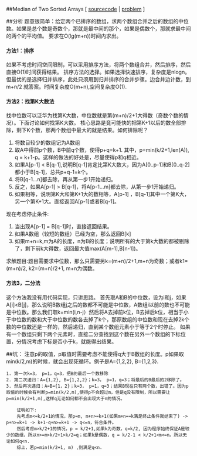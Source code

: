 
##Median of Two Sorted Arrays [ [sourcecode](../src/MedianofTwoSortedArrays.cpp) | [problem](https://oj.leetcode.com/problems/median-of-two-sorted-arrays/) ]

##分析
题意很简单：给定两个已排序的数组，求两个数组合并之后的数组的中位数。如果是总个数是奇数个，那就是最中间的那个，如果是偶数个，那就求最中间的两个的平均值。 要求在O(lg(m+n))时间内求出。

#### 方法1：排序
如果不考虑时间空间限制，可以采用排序方法，将两个数组合并，然后排序，然后直接O(1)时间获得结果。
排序方法的选择。如果选择快速排序，复杂度是nlogn。但最优的是选择归并排序，此处只须用到归并排序的合并步骤。边合并边计数，到 m+n/2 就答案。时间复杂度O(m+n),空间复杂度O(1).

#### 方法2：找第K大数法
找中位数可以泛华为找第K大数，中位数就是第(m+n)/2+1大得数（奇数个数的情况）。下面讨论如何找第K大数。
核心思路是竟可能快的把第K+1以后的数全部排除，剩下K个数，那两个数组中最大的就是结果。如何排除呢？

1. 将数目较少的数组记为A数组  
2. 取A中得前p个数，B中前q个数，使得p+q=k+1. 其中，p=min(k/2+1,len(A)), q = k+1-p。这样的做法的好处是，尽量使得p和q相近。
3. 如果A[p-1] < B[q-1],说明B[q-1]肯定比第K大数大，因为A[0..p-1]和B[0..q-2]都小于B[q-1]，总共p+q-1=k个。
4. 将B[q-1...n]都去除，再从第一步1开始递归。
5. 反之，如果A[p-1] > B[q-1]，将A[p-1...m]都去除，从第一步1开始递归。
6. 如果相等，说明第K大和第K+1大的数相等，A[p-1] ，B[q-1]其中一个第K大，另一个第K+1大。直接返回A[p-1]或者B[q-1]。

现在考虑停止条件:

1. 当出现A[p-1] = B[q-1]时，直接返回结果。
2. 如果A数组（较短的数组）已经为空，那么返回B[k]
3. 如果m+n=k,m为A的长度，n为B的长度；说明所有的大于第k大数的都被剔除了，剩下前k大得数，返回最大值max(A[m-1],B[n-1])。

求解题目:题目需要求中位数，那么只需要另k=(m+n)/2+1,m+n为奇数；或者k1=(m+n)/2, k2=(m+n)/2+1, m+n为偶数。
   
#### 方法3，二分法
这个方法我没有用代码实现，只讲思路。
首先取A和B的中位数，设为i和j，如果A[i]<B[j]，那么说明B数组j之后的数都不可能是中位数，A数组i以前的数也不可能是中位数。那么我们取k=min(i,n-j）然后将A去掉前k位，B去掉后k位，相当于小于中位数的数和大于中位数的数各去掉了k个，那原数组的中位数和现在去掉2k个数的中位数还是一样的，然后递归，直到某个数组元素小于等于2个时停止。
如果有一个数组只剩下两个元素时，直接二分查找到这个数在另外一个数组的下标位置，分情况考虑下标是否小于k，就能得出结果。


##坑：
注意p的取值，p取值时需要考虑不能使得q大于B数组的长度。p如果取min(k/2,m)的时候，就会出现死循环。例子是A={1,2,2}, B={1,2,3}. 
	
	1. 第一次k=3， p=1，q=3，把B的最后一个数移除
	2. 第二次递归：A={1,2}, B={1,2,2}；k=3， p=1，q=3；将最后的B最后的2移除了。
	3. 然后再次递归：A=B={1，2}；k=3， p=1，q=3；结果B现在只有两个数，出错了。因为p取值的时候会有判断p=min(k/2,m),使得p不会超过m，但是q没有限制，所以需要让p=min(k/2+1,m),这样q无论如何都不会出现大于n的情况。
	
		证明如下:
		先考虑m<=k/2+1的情况，那p=m, m+n>=k+1(如果m+n==k满足终止条件就结束了) -> p+n>=k+1 -> k+1-q+n>=k+1 -> q<=n，符合条件。
		然后考虑m>k/2+1的情况，p = k/2+1,如果k为奇数，q=k/2, 因为程序始终保证A是较少的数组，所以n>=m>k/2+1>k/2=q；如果k是偶数，q = k/2-1 < k/2+1<m<=n。所以无论如何q<n.
		综上，若p=min(k/2+1, m) ,则满足q<n.
		


